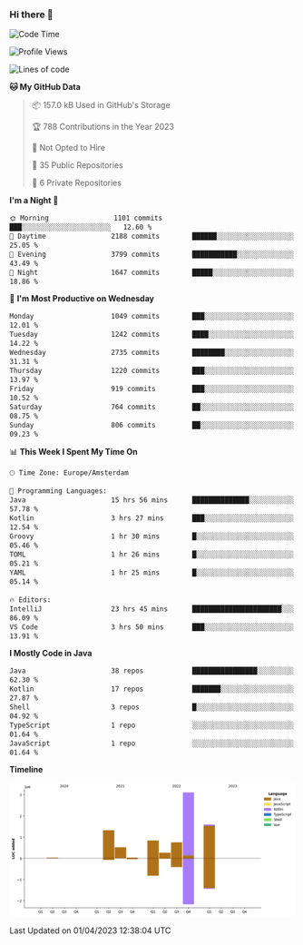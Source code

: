 ### Hi there 👋


<!--START_SECTION:waka-->
![Code Time](http://img.shields.io/badge/Code%20Time-3%2C129%20hrs%2053%20mins-blue)

![Profile Views](http://img.shields.io/badge/Profile%20Views-0-blue)

![Lines of code](https://img.shields.io/badge/From%20Hello%20World%20I%27ve%20Written-8.5%20million%20lines%20of%20code-blue)

**🐱 My GitHub Data** 

> 📦 157.0 kB Used in GitHub's Storage 
 > 
> 🏆 788 Contributions in the Year 2023
 > 
> 🚫 Not Opted to Hire
 > 
> 📜 35 Public Repositories 
 > 
> 🔑 6 Private Repositories 
 > 
**I'm a Night 🦉** 

```text
🌞 Morning                1101 commits        ███░░░░░░░░░░░░░░░░░░░░░░   12.60 % 
🌆 Daytime                2188 commits        ██████░░░░░░░░░░░░░░░░░░░   25.05 % 
🌃 Evening                3799 commits        ███████████░░░░░░░░░░░░░░   43.49 % 
🌙 Night                  1647 commits        █████░░░░░░░░░░░░░░░░░░░░   18.86 % 
```
📅 **I'm Most Productive on Wednesday** 

```text
Monday                   1049 commits        ███░░░░░░░░░░░░░░░░░░░░░░   12.01 % 
Tuesday                  1242 commits        ████░░░░░░░░░░░░░░░░░░░░░   14.22 % 
Wednesday                2735 commits        ████████░░░░░░░░░░░░░░░░░   31.31 % 
Thursday                 1220 commits        ███░░░░░░░░░░░░░░░░░░░░░░   13.97 % 
Friday                   919 commits         ███░░░░░░░░░░░░░░░░░░░░░░   10.52 % 
Saturday                 764 commits         ██░░░░░░░░░░░░░░░░░░░░░░░   08.75 % 
Sunday                   806 commits         ██░░░░░░░░░░░░░░░░░░░░░░░   09.23 % 
```


📊 **This Week I Spent My Time On** 

```text
🕑︎ Time Zone: Europe/Amsterdam

💬 Programming Languages: 
Java                     15 hrs 56 mins      ██████████████░░░░░░░░░░░   57.78 % 
Kotlin                   3 hrs 27 mins       ███░░░░░░░░░░░░░░░░░░░░░░   12.54 % 
Groovy                   1 hr 30 mins        █░░░░░░░░░░░░░░░░░░░░░░░░   05.46 % 
TOML                     1 hr 26 mins        █░░░░░░░░░░░░░░░░░░░░░░░░   05.21 % 
YAML                     1 hr 25 mins        █░░░░░░░░░░░░░░░░░░░░░░░░   05.14 % 

🔥 Editors: 
IntelliJ                 23 hrs 45 mins      ██████████████████████░░░   86.09 % 
VS Code                  3 hrs 50 mins       ███░░░░░░░░░░░░░░░░░░░░░░   13.91 % 
```

**I Mostly Code in Java** 

```text
Java                     38 repos            ████████████████░░░░░░░░░   62.30 % 
Kotlin                   17 repos            ███████░░░░░░░░░░░░░░░░░░   27.87 % 
Shell                    3 repos             █░░░░░░░░░░░░░░░░░░░░░░░░   04.92 % 
TypeScript               1 repo              ░░░░░░░░░░░░░░░░░░░░░░░░░   01.64 % 
JavaScript               1 repo              ░░░░░░░░░░░░░░░░░░░░░░░░░   01.64 % 
```



**Timeline**

![Lines of Code chart](https://raw.githubusercontent.com/powercasgamer/powercasgamer/master/assets/bar_graph.png)


 Last Updated on 01/04/2023 12:38:04 UTC
<!--END_SECTION:waka-->
